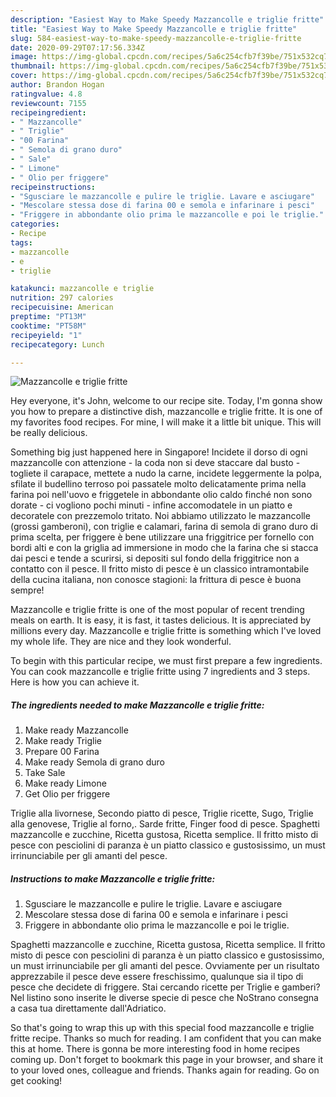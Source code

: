 ```yaml
---
description: "Easiest Way to Make Speedy Mazzancolle e triglie fritte"
title: "Easiest Way to Make Speedy Mazzancolle e triglie fritte"
slug: 584-easiest-way-to-make-speedy-mazzancolle-e-triglie-fritte
date: 2020-09-29T07:17:56.334Z
image: https://img-global.cpcdn.com/recipes/5a6c254cfb7f39be/751x532cq70/mazzancolle-e-triglie-fritte-recipe-main-photo.jpg
thumbnail: https://img-global.cpcdn.com/recipes/5a6c254cfb7f39be/751x532cq70/mazzancolle-e-triglie-fritte-recipe-main-photo.jpg
cover: https://img-global.cpcdn.com/recipes/5a6c254cfb7f39be/751x532cq70/mazzancolle-e-triglie-fritte-recipe-main-photo.jpg
author: Brandon Hogan
ratingvalue: 4.8
reviewcount: 7155
recipeingredient:
- " Mazzancolle"
- " Triglie"
- "00 Farina"
- " Semola di grano duro"
- " Sale"
- " Limone"
- " Olio per friggere"
recipeinstructions:
- "Sgusciare le mazzancolle e pulire le triglie. Lavare e asciugare"
- "Mescolare stessa dose di farina 00 e semola e infarinare i pesci"
- "Friggere in abbondante olio prima le mazzancolle e poi le triglie."
categories:
- Recipe
tags:
- mazzancolle
- e
- triglie

katakunci: mazzancolle e triglie 
nutrition: 297 calories
recipecuisine: American
preptime: "PT13M"
cooktime: "PT58M"
recipeyield: "1"
recipecategory: Lunch

---
```



![Mazzancolle e triglie fritte](https://img-global.cpcdn.com/recipes/5a6c254cfb7f39be/751x532cq70/mazzancolle-e-triglie-fritte-recipe-main-photo.jpg)

Hey everyone, it's John, welcome to our recipe site. Today, I'm gonna show you how to prepare a distinctive dish, mazzancolle e triglie fritte. It is one of my favorites food recipes. For mine, I will make it a little bit unique. This will be really delicious.

Something big just happened here in Singapore! Incidete il dorso di ogni mazzancolle con attenzione - la coda non si deve staccare dal busto - togliete il carapace, mettete a nudo la carne, incidete leggermente la polpa, sfilate il budellino terroso poi passatele molto delicatamente prima nella farina poi nell&#39;uovo e friggetele in abbondante olio caldo finché non sono dorate - ci vogliono pochi minuti - infine accomodatele in un piatto e decoratele con prezzemolo tritato. Noi abbiamo utilizzato le mazzancolle (grossi gamberoni), con triglie e calamari, farina di semola di grano duro di prima scelta, per friggere è bene utilizzare una friggitrice per fornello con bordi alti e con la griglia ad immersione in modo che la farina che si stacca dai pesci e tende a scurirsi, si depositi sul fondo della friggitrice non a contatto con il pesce. Il fritto misto di pesce è un classico intramontabile della cucina italiana, non conosce stagioni: la frittura di pesce è buona sempre!

Mazzancolle e triglie fritte is one of the most popular of recent trending meals on earth. It is easy, it is fast, it tastes delicious. It is appreciated by millions every day. Mazzancolle e triglie fritte is something which I've loved my whole life. They are nice and they look wonderful.


To begin with this particular recipe, we must first prepare a few ingredients. You can cook mazzancolle e triglie fritte using 7 ingredients and 3 steps. Here is how you can achieve it.

<!--inarticleads1-->

##### The ingredients needed to make Mazzancolle e triglie fritte:

1. Make ready  Mazzancolle
1. Make ready  Triglie
1. Prepare 00 Farina
1. Make ready  Semola di grano duro
1. Take  Sale
1. Make ready  Limone
1. Get  Olio per friggere


Triglie alla livornese, Secondo piatto di pesce, Triglie ricette, Sugo, Triglie alla genovese, Triglie al forno,. Sarde fritte, Finger food di pesce. Spaghetti mazzancolle e zucchine, Ricetta gustosa, Ricetta semplice. Il fritto misto di pesce con pesciolini di paranza è un piatto classico e gustosissimo, un must irrinunciabile per gli amanti del pesce. 

<!--inarticleads2-->

##### Instructions to make Mazzancolle e triglie fritte:

1. Sgusciare le mazzancolle e pulire le triglie. Lavare e asciugare
1. Mescolare stessa dose di farina 00 e semola e infarinare i pesci
1. Friggere in abbondante olio prima le mazzancolle e poi le triglie.


Spaghetti mazzancolle e zucchine, Ricetta gustosa, Ricetta semplice. Il fritto misto di pesce con pesciolini di paranza è un piatto classico e gustosissimo, un must irrinunciabile per gli amanti del pesce. Ovviamente per un risultato apprezzabile il pesce deve essere freschissimo, qualunque sia il tipo di pesce che decidete di friggere. Stai cercando ricette per Triglie e gamberi? Nel listino sono inserite le diverse specie di pesce che NoStrano consegna a casa tua direttamente dall&#39;Adriatico. 

So that's going to wrap this up with this special food mazzancolle e triglie fritte recipe. Thanks so much for reading. I am confident that you can make this at home. There is gonna be more interesting food in home recipes coming up. Don't forget to bookmark this page in your browser, and share it to your loved ones, colleague and friends. Thanks again for reading. Go on get cooking!
